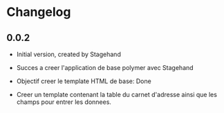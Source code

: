 # Changelog

## 0.0.2

- Initial version, created by Stagehand

- Succes a creer l'application de base polymer avec Stagehand

- Objectif creer le template HTML de base: Done

- Creer un template contenant la table du carnet d'adresse ainsi que les champs pour entrer les donnees.